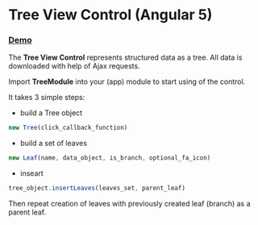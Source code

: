 # Tree View Control (Angular 5)

### [Demo](https://salev.github.io/angular/slv-tree/)

The __Tree View Control__ represents structured data as a tree. All data is downloaded with help of Ajax requests.

Import __TreeModule__ into your (app) module to start using of the control.

It takes 3 simple steps:

- build a Tree object
```js
new Tree(click_callback_function)
```
- build a set of leaves
```js
new Leaf(name, data_object, is_branch, optional_fa_icon)
```
- inseart
```js
tree_object.insertLeaves(leaves_set, parent_leaf)
```

Then repeat creation of leaves with previously created leaf (branch) as a parent leaf.
